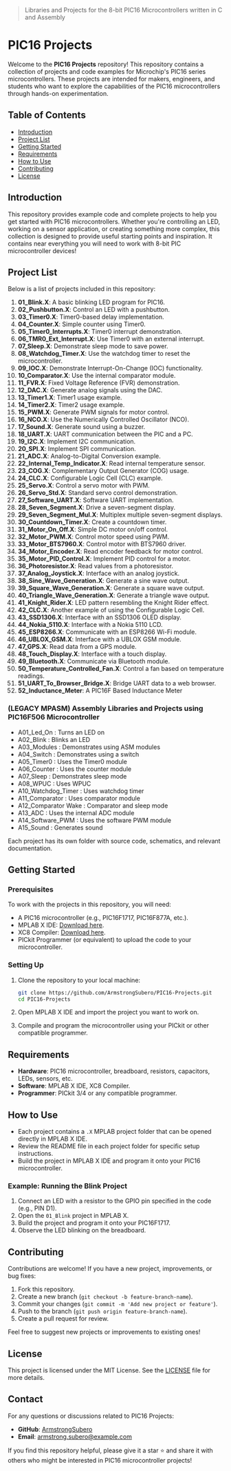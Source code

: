 > Libraries and Projects for the 8-bit PIC16 Microcontrollers written in C and Assembly

# PIC16 Projects

Welcome to the **PIC16 Projects** repository! This repository contains a collection of projects and code examples for Microchip's PIC16 series microcontrollers. These projects are intended for makers, engineers, and students who want to explore the capabilities of the PIC16 microcontrollers through hands-on experimentation.

## Table of Contents
- [Introduction](#introduction)
- [Project List](#project-list)
- [Getting Started](#getting-started)
- [Requirements](#requirements)
- [How to Use](#how-to-use)
- [Contributing](#contributing)
- [License](#license)

## Introduction

This repository provides example code and complete projects to help you get started with PIC16 microcontrollers. Whether you're controlling an LED, working on a sensor application, or creating something more complex, this collection is designed to provide useful starting points and inspiration. It contains near everything you will need to work with 8-bit PIC microcontroller devices!

## Project List

Below is a list of projects included in this repository:

1. **01_Blink.X**: A basic blinking LED program for PIC16.
2. **02_Pushbutton.X**: Control an LED with a pushbutton.
3. **03_Timer0.X**: Timer0-based delay implementation.
4. **04_Counter.X**: Simple counter using Timer0.
5. **05_Timer0_Interrupts.X**: Timer0 interrupt demonstration.
6. **06_TMR0_Ext_Interrupt.X**: Use Timer0 with an external interrupt.
7. **07_Sleep.X**: Demonstrate sleep mode to save power.
8. **08_Watchdog_Timer.X**: Use the watchdog timer to reset the microcontroller.
9. **09_IOC.X**: Demonstrate Interrupt-On-Change (IOC) functionality.
10. **10_Comparator.X**: Use the internal comparator module.
11. **11_FVR.X**: Fixed Voltage Reference (FVR) demonstration.
12. **12_DAC.X**: Generate analog signals using the DAC.
13. **13_Timer1.X**: Timer1 usage example.
14. **14_Timer2.X**: Timer2 usage example.
15. **15_PWM.X**: Generate PWM signals for motor control.
16. **16_NCO.X**: Use the Numerically Controlled Oscillator (NCO).
17. **17_Sound.X**: Generate sound using a buzzer.
18. **18_UART.X**: UART communication between the PIC and a PC.
19. **19_I2C.X**: Implement I2C communication.
20. **20_SPI.X**: Implement SPI communication.
21. **21_ADC.X**: Analog-to-Digital Conversion example.
22. **22_Internal_Temp_Indicator.X**: Read internal temperature sensor.
23. **23_COG.X**: Complementary Output Generator (COG) usage.
24. **24_CLC.X**: Configurable Logic Cell (CLC) example.
25. **25_Servo.X**: Control a servo motor with PWM.
26. **26_Servo_Std.X**: Standard servo control demonstration.
27. **27_Software_UART.X**: Software UART implementation.
28. **28_Seven_Segment.X**: Drive a seven-segment display.
29. **29_Seven_Segment_Mul.X**: Multiplex multiple seven-segment displays.
30. **30_Countdown_Timer.X**: Create a countdown timer.
31. **31_Motor_On_Off.X**: Simple DC motor on/off control.
32. **32_Motor_PWM.X**: Control motor speed using PWM.
33. **33_Motor_BTS7960.X**: Control motor with BTS7960 driver.
34. **34_Motor_Encoder.X**: Read encoder feedback for motor control.
35. **35_Motor_PID_Control.X**: Implement PID control for a motor.
36. **36_Photoresistor.X**: Read values from a photoresistor.
37. **37_Analog_Joystick.X**: Interface with an analog joystick.
38. **38_Sine_Wave_Generation.X**: Generate a sine wave output.
39. **39_Square_Wave_Generation.X**: Generate a square wave output.
40. **40_Triangle_Wave_Generation.X**: Generate a triangle wave output.
41. **41_Knight_Rider.X**: LED pattern resembling the Knight Rider effect.
42. **42_CLC.X**: Another example of using the Configurable Logic Cell.
43. **43_SSD1306.X**: Interface with an SSD1306 OLED display.
44. **44_Nokia_5110.X**: Interface with a Nokia 5110 LCD.
45. **45_ESP8266.X**: Communicate with an ESP8266 Wi-Fi module.
46. **46_UBLOX_GSM.X**: Interface with a UBLOX GSM module.
47. **47_GPS.X**: Read data from a GPS module.
48. **48_Touch_Display.X**: Interface with a touch display.
49. **49_Bluetooth.X**: Communicate via Bluetooth module.
50. **50_Temperature_Controlled_Fan.X**: Control a fan based on temperature readings.
51. **51_UART_To_Browser_Bridge.X**: Bridge UART data to a web browser.
52. **52_Inductance_Meter**: A PIC16F Based Inductance Meter

### (LEGACY MPASM) Assembly Libraries and Projects using PIC16F506 Microcontroller

- A01_Led_On                : 	Turns an LED on
- A02_Blink                 : 	Blinks an LED
- A03_Modules               : 	Demonstrates using ASM modules
- A04_Switch                : 	Demonstrates using a switch
- A05_Timer0				: 	Uses the Timer0 module
- A06_Counter				: 	Uses the counter module
- A07_Sleep					: 	Demonstrates sleep mode
- A08_WPUC                  : 	Uses WPUC
- A10_Watchdog_Timer        : 	Uses watchdog timer
- A11_Comparator            : 	Uses comparator module
- A12_Comparator Wake       : 	Comparator and sleep mode
- A13_ADC                   : 	Uses the internal ADC module
- A14_Software_PWM          : 	Uses the software PWM module
- A15_Sound                 : 	Generates sound

Each project has its own folder with source code, schematics, and relevant documentation.


## Getting Started

### Prerequisites
To work with the projects in this repository, you will need:

- A PIC16 microcontroller (e.g., PIC16F1717, PIC16F877A, etc.).
- MPLAB X IDE: [Download here](https://www.microchip.com/mplab/mplab-x-ide).
- XC8 Compiler: [Download here](https://www.microchip.com/mplab/compilers).
- PICkit Programmer (or equivalent) to upload the code to your microcontroller.

### Setting Up
1. Clone the repository to your local machine:
    ```sh
    git clone https://github.com/ArmstrongSubero/PIC16-Projects.git
    cd PIC16-Projects
    ```

2. Open MPLAB X IDE and import the project you want to work on.
3. Compile and program the microcontroller using your PICkit or other compatible programmer.

## Requirements

- **Hardware**: PIC16 microcontroller, breadboard, resistors, capacitors, LEDs, sensors, etc.
- **Software**: MPLAB X IDE, XC8 Compiler.
- **Programmer**: PICkit 3/4 or any compatible programmer.

## How to Use

- Each project contains a `.X` MPLAB project folder that can be opened directly in MPLAB X IDE.
- Review the README file in each project folder for specific setup instructions.
- Build the project in MPLAB X IDE and program it onto your PIC16 microcontroller.

### Example: Running the Blink Project
1. Connect an LED with a resistor to the GPIO pin specified in the code (e.g., PIN D1).
2. Open the `01_Blink` project in MPLAB X.
3. Build the project and program it onto your PIC16F1717.
4. Observe the LED blinking on the breadboard.

## Contributing

Contributions are welcome! If you have a new project, improvements, or bug fixes:
1. Fork this repository.
2. Create a new branch (`git checkout -b feature-branch-name`).
3. Commit your changes (`git commit -m 'Add new project or feature'`).
4. Push to the branch (`git push origin feature-branch-name`).
5. Create a pull request for review.

Feel free to suggest new projects or improvements to existing ones!

## License

This project is licensed under the MIT License. See the [LICENSE](LICENSE) file for more details.


## Contact

For any questions or discussions related to PIC16 Projects:
- **GitHub**: [ArmstrongSubero](https://github.com/ArmstrongSubero)
- **Email**: [armstrong.subero@example.com](mailto:armstrong.subero@gmail.com)

If you find this repository helpful, please give it a star ⭐ and share it with others who might be interested in PIC16 microcontroller projects!










